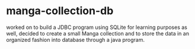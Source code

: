 # manga-collection-db
worked on to build a JDBC program using SQLite for learning purposes as well, decided to create a small Manga collection and to store the data in an organized fashion into 
database through a java program.
